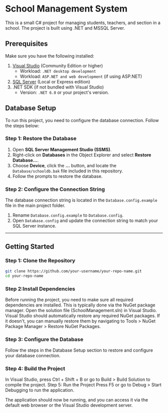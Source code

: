 # School Management System
This is a small C# project for managing students, teachers, and section in a school. The project is built using .NET and MSSQL Server.

## Prerequisites
Make sure you have the following installed:
1. [Visual Studio](https://visualstudio.microsoft.com/) (Community Edition or higher)
   - Workload: `.NET desktop development`
   - Workload: `ASP.NET and web development` (if using ASP.NET)
2. [SQL Server](https://www.microsoft.com/en-us/sql-server/sql-server-downloads) (Local or Express edition)
3. .NET SDK (if not bundled with Visual Studio)
   - Version: `.NET 6.0` or your project's version.


## Database Setup
To run this project, you need to configure the database connection. Follow the steps below:

### Step 1: Restore the Database
1. Open **SQL Server Management Studio (SSMS)**.
2. Right-click on **Databases** in the Object Explorer and select **Restore Database...**.
3. Choose **Device**, click the **...** button, and locate the `Database/schooldb.bak` file included in this repository.
4. Follow the prompts to restore the database.

### Step 2: Configure the Connection String
The database connection string is located in the `Database.config.example` file in the main project folder. 

1. Rename `Database.config.example` to `Database.config`.
2. Open `Database.config` and update the connection string to match your SQL Server instance.

--------------------------------------------------------------------

## Getting Started

### Step 1: Clone the Repository
```bash
git clone https://github.com/your-username/your-repo-name.git
cd your-repo-name
```

### Step 2:Install Dependencies
Before running the project, you need to make sure all required dependencies are installed. This is typically done via the NuGet package manager.
Open the solution file (SchoolManagement.sln) in Visual Studio.
Visual Studio should automatically restore any required NuGet packages. If it doesn't, you can manually restore them by navigating to Tools > NuGet Package Manager > Restore NuGet Packages.

### Step 3: Configure the Database
Follow the steps in the Database Setup section to restore and configure your database connection.

### Step 4: Build the Project
In Visual Studio, press Ctrl + Shift + B or go to Build > Build Solution to compile the project.
Step 5: Run the Project
Press F5 or go to Debug > Start Debugging to run the application.

The application should now be running, and you can access it via the default web browser or the Visual Studio development server.





